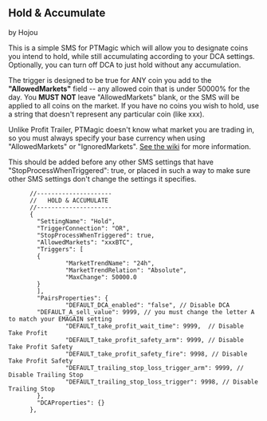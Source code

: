 ## Hold & Accumulate
by Hojou

This is a simple SMS for PTMagic which will allow you to designate coins you intend to hold, while still accumulating according to your DCA settings.  Optionally, you can turn off DCA to just hold without any accumulation.

The trigger is designed to be true for ANY coin you add to the **"AllowedMarkets"** field -- any allowed coin that is under 50000% for the day.  You **MUST NOT** leave "AllowedMarkets" blank, or the SMS will be applied to all coins on the market.  If you have no coins you wish to hold, use a string that doesn't represent any particular coin (like xxx).

Unlike Profit Trailer, PTMagic doesn't know what market you are trading in, so you must always specify your base currency when using "AllowedMarkets" or "IgnoredMarkets".  [See the wiki](https://github.com/PTMagicians/PTMagic/wiki/settings.analyzer#allowedmarkets) for more information.

This should be added before any other SMS settings that have "StopProcessWhenTriggered": true, or placed in such a way to make sure other SMS settings don't change the settings it specifies.


````
      //---------------------
      //   HOLD & ACCUMULATE
      //---------------------
      {
        "SettingName": "Hold",
        "TriggerConnection": "OR",
        "StopProcessWhenTriggered": true,
        "AllowedMarkets": "xxxBTC",
        "Triggers": [
        {
                "MarketTrendName": "24h",
                "MarketTrendRelation": "Absolute",
                "MaxChange": 50000.0
        }
        ],
        "PairsProperties": {
                "DEFAULT_DCA_enabled": "false", // Disable DCA
		"DEFAULT_A_sell_value": 9999, // you must change the letter A to match your EMAGAIN setting
                "DEFAULT_take_profit_wait_time": 9999,  // Disable Take Profit
                "DEFAULT_take_profit_safety_arm": 9999, // Disable Take Profit Safety
                "DEFAULT_take_profit_safety_fire": 9998, // Disable Take Profit Safety
                "DEFAULT_trailing_stop_loss_trigger_arm": 9999, // Disable Trailing Stop
                "DEFAULT_trailing_stop_loss_trigger": 9998, // Disable Trailing Stop
        },
        "DCAProperties": {}
      },
````

